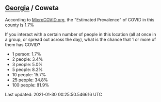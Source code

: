 
## [Georgia](/united-states/georgia) / Coweta

According to [MicroCOVID.org](http://microcovid.org),
the "Estimated Prevalence" of COVID in this county is 1.7%

If you interact with a certain number of people in this location
(all at once in a group, or spread out across the day), what is the chance that
1 or more of them has COVID?

- 1 person: 1.7%
- 2 people: 3.4%
- 3 people: 5.0%
- 5 people: 8.2%
- 10 people: 15.7%
- 25 people: 34.8%
- 100 people: 81.9%

Last updated: 2021-01-30 00:25:50.546616 UTC
